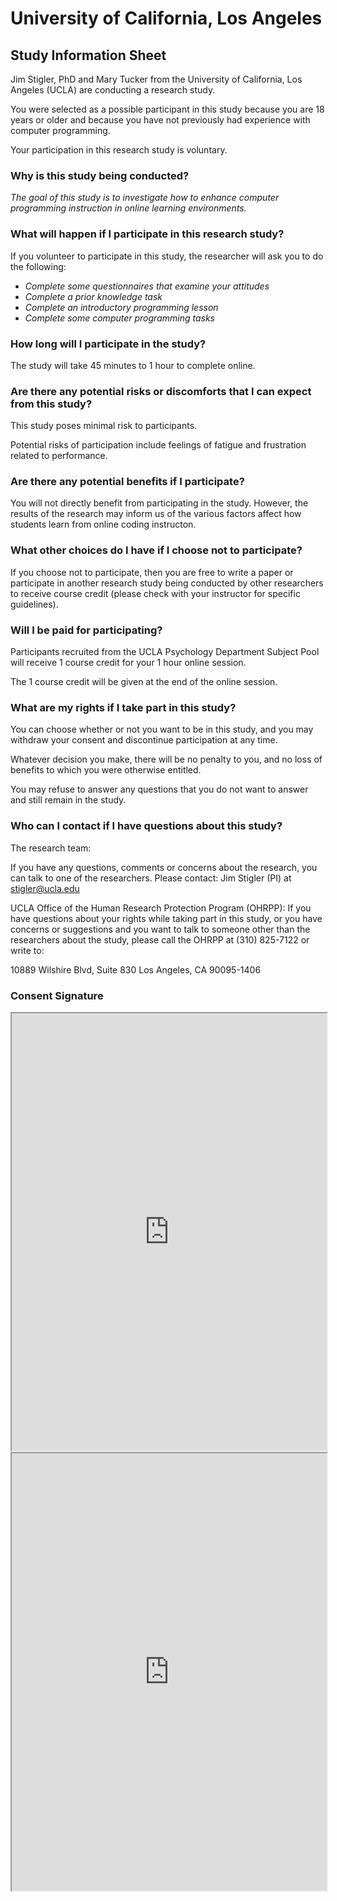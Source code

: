 
# University of California, Los Angeles 

## Study Information Sheet 

Jim Stigler, PhD and Mary Tucker from the University of California, Los Angeles (UCLA) are conducting a research study.

You were selected as a possible participant in this study because you are 18 years or older and because you have not previously had experience with computer programming. 

Your participation in this research study is voluntary. 


### Why is this study being conducted? 

*The goal of this study is to investigate how to enhance computer programming instruction in online learning environments.* 

### What will happen if I participate in this research study? 

If you volunteer to participate in this study, the researcher will ask you to do the following: 

* *Complete some questionnaires that examine your attitudes*
* *Complete a prior knowledge task*
* *Complete an introductory programming lesson*
* *Complete some computer programming tasks*

### How long will I participate in the study? 

The study will take 45 minutes to 1 hour to complete online.  

### Are there any potential risks or discomforts that I can expect from this study?

This study poses minimal risk to participants. 

Potential risks of participation include feelings of fatigue and frustration related to performance.

### Are there any potential benefits if I participate?

You will not directly benefit from participating in the study. However, the results of the research may inform us of the various factors affect how students learn from online coding instructon.


### What other choices do I have if I choose not to participate?

If you choose not to participate, then you are free to write a paper or participate in another research study being conducted by other researchers to receive course credit (please check with your instructor for specific guidelines). 

### Will I be paid for participating? 

Participants recruited from the UCLA Psychology Department Subject Pool will receive 1 course credit for your 1 hour online session. 

The 1 course credit will be given at the end of the online session. 

### What are my rights if I take part in this study?

You can choose whether or not you want to be in this study, and you may withdraw your consent and discontinue participation at any time.

Whatever decision you make, there will be no penalty to you, and no loss of benefits to which you were otherwise entitled.  

You may refuse to answer any questions that you do not want to answer and still remain in the study.

### Who can I contact if I have questions about this study?

The research team:  

If you have any questions, comments or concerns about the research, you can talk to one of the researchers. Please contact: Jim Stigler (PI) at stigler@ucla.edu

UCLA Office of the Human Research Protection Program (OHRPP): If you have questions about your rights while taking part in this study, or you have concerns or suggestions and you want to talk to someone other than the researchers about the study, please call the OHRPP at (310) 825-7122 or write to: 

10889 Wilshire Blvd, Suite 830
Los Angeles, CA 90095-1406

### Consent Signature 

<iframe data-type="learnosity" id="mtucker-coding-study-consent" src="https://coursekata.org/learnosity/preview/mtucker-coding-study-consent" width="100%" height="700"></iframe>

<iframe data-type="learnosity" id="coding-study-participant-id" src="https://coursekata.org/learnosity/preview/coding-study-participant-id" width="100%" height="700"></iframe>

